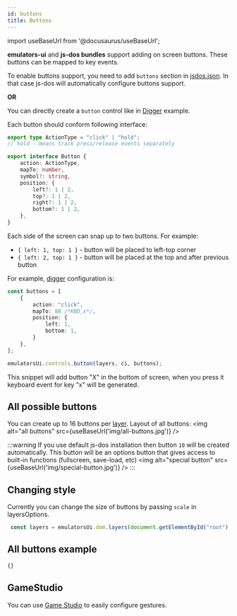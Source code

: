```yaml
---
id: buttons
title: Buttons
---
```

import useBaseUrl from '@docusaurus/useBaseUrl';

**emulators-ui** and **js-dos bundles** support adding on screen buttons. 
These buttons can be mapped to key events.

To enable buttons support, you need to add `buttons` section in [jsdos.json](configuration#jsdosjsdosjson).
In that case js-dos will automatically configure buttons support.

**OR**

You can directly create a `button` control like in [Digger](ui-digger) example.

Each button should conform following interface:

```typescript
export type ActionType = "click" | "hold";
// hold - means track press/release events separately

export interface Button {
    action: ActionType,
    mapTo: number,
    symbol?: string,
    position: {
        left?: 1 | 2,
        top?: 1 | 2,
        right?: 1 | 2,
        bottom?: 1 | 2,
    },
}
```

Each side of the screen can snap up to two buttons. For example:
* `{ left: 1, top: 1 }` - button will be placed to left-top corner
* `{ left: 2, top: 1 }` - button will be placed at the top and after previous button

For example, [digger](ui-digger.md) configuration is:
```typescript
const buttons = [
    {
        action: "click",
        mapTo: 88 /*KBD_x*/,
        position: {
            left: 1,
            bottom: 1,
        }
    },
];

emulatorsUi.controls.button(layers, ci, buttons);
```

This snippet will add button "X" in the bottom of screen, when you press it keyboard event for
key "x" will be generated.

## All possible buttons

You can create up to 16 buttons per [layer](multiple-layers.md). Layout of all buttons:
<img alt="all buttons" src={useBaseUrl('img/all-buttons.jpg')} />

:::warning
If you use default js-dos installation then button `10` will be created automatically.
This button will be an options button that gives access to built-in functions (fullscreen, save-load, etc)
<img alt="special button" src={useBaseUrl('img/special-button.jpg')} />
:::

## Changing style

Currently you can change the size of buttons by passing `scale` in layersOptions.
```js
 const layers = emulatorsUi.dom.layers(document.getElementById("root"), { scale: 0.7 });
```

## All buttons example

```html title="examples/all-buttons.html"
{}
```

## GameStudio

You can use [Game Studio](game-studio) to easily configure gestures.
